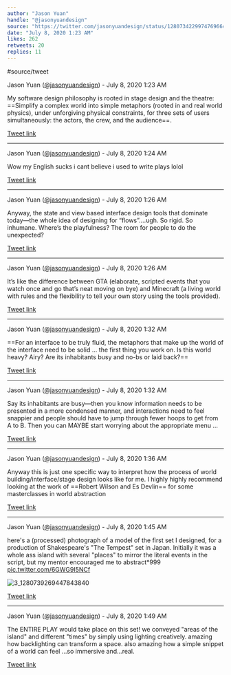 ```yaml
---
author: "Jason Yuan"
handle: "@jasonyuandesign"
source: "https://twitter.com/jasonyuandesign/status/1280734229974769664"
date: "July 8, 2020 1:23 AM"
likes: 262
retweets: 20
replies: 11
---
```


#source/tweet 

Jason Yuan ([@jasonyuandesign](https://twitter.com/jasonyuandesign)) - July 8, 2020 1:23 AM

My software design philosophy is rooted in stage design and the theatre: ==Simplify a complex world into simple metaphors (rooted in and real world physics), under unforgiving physical constraints, for three sets of users simultaneously: the actors, the crew, and the audience==.

[Tweet link](https://twitter.com/jasonyuandesign/status/1280734229974769664)

---

Jason Yuan ([@jasonyuandesign](https://twitter.com/jasonyuandesign)) - July 8, 2020 1:24 AM

Wow my English sucks i cant believe i used to write plays lolol

[Tweet link](https://twitter.com/jasonyuandesign/status/1280734439761309697)

---

Jason Yuan ([@jasonyuandesign](https://twitter.com/jasonyuandesign)) - July 8, 2020 1:26 AM

Anyway, the state and view based interface design tools that dominate today—the whole idea of designing for “flows”....ugh. So rigid. So inhumane. Where’s the playfulness? The room for people to do the unexpected?

[Tweet link](https://twitter.com/jasonyuandesign/status/1280735088691392512)

---

Jason Yuan ([@jasonyuandesign](https://twitter.com/jasonyuandesign)) - July 8, 2020 1:26 AM

It’s like the difference between GTA (elaborate, scripted events that you watch once and go that’s neat moving on bye) and Minecraft (a living world with rules and the flexibility to tell your own story using the tools provided).

[Tweet link](https://twitter.com/jasonyuandesign/status/1280735089442185217)

---

Jason Yuan ([@jasonyuandesign](https://twitter.com/jasonyuandesign)) - July 8, 2020 1:32 AM

==For an interface to be truly fluid, the metaphors that make up the world of the interface need to be solid ... the first thing you work on. Is this world heavy? Airy? Are its inhabitants busy and no-bs or laid back?==

[Tweet link](https://twitter.com/jasonyuandesign/status/1280736490750767104)

---

Jason Yuan ([@jasonyuandesign](https://twitter.com/jasonyuandesign)) - July 8, 2020 1:32 AM

Say its inhabitants are busy—then you know information needs to be presented in a more condensed manner, and interactions need to feel snappier and people should have to jump through fewer hoops to get from A to B. Then you can MAYBE start worrying about the appropriate menu ...

[Tweet link](https://twitter.com/jasonyuandesign/status/1280736491493343232)

---

Jason Yuan ([@jasonyuandesign](https://twitter.com/jasonyuandesign)) - July 8, 2020 1:36 AM

Anyway this is just one specific way to interpret how the process of world building/interface/stage design looks like for me. I highly highly recommend looking at the work of ==Robert Wilson and Es Devlin== for some masterclasses in world abstraction

[Tweet link](https://twitter.com/jasonyuandesign/status/1280737539662331904)

---

Jason Yuan ([@jasonyuandesign](https://twitter.com/jasonyuandesign)) - July 8, 2020 1:45 AM

here's a (processed) photograph of a model of the first set I designed, for a production of Shakespeare's "The Tempest" set in Japan. Initially it was a whole ass island with several "places" to mirror the literal events in the script, but my mentor encouraged me to abstract*999 [pic.twitter.com/6GWG9I5NCf](https://twitter.com/jasonyuandesign/status/1280739747355213824/photo/1)

![3_1280739269447843840](Bins/Attachments/3_1280739269447843840.jpg)

[Tweet link](https://twitter.com/jasonyuandesign/status/1280739747355213824)

---

Jason Yuan ([@jasonyuandesign](https://twitter.com/jasonyuandesign)) - July 8, 2020 1:49 AM

The ENTIRE PLAY would take place on this set! we conveyed "areas of the island" and different "times" by simply using lighting creatively. amazing how backlighting can transform a space. also amazing how a simple snippet of a world can feel ...so immersive and...real.

[Tweet link](https://twitter.com/jasonyuandesign/status/1280740801799020544)